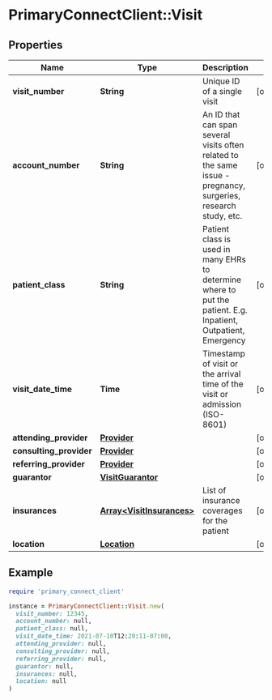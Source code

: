 # PrimaryConnectClient::Visit

## Properties

| Name | Type | Description | Notes |
| ---- | ---- | ----------- | ----- |
| **visit_number** | **String** | Unique ID of a single visit | [optional] |
| **account_number** | **String** | An ID that can span several visits often related to the same issue - pregnancy, surgeries, research study, etc. | [optional] |
| **patient_class** | **String** | Patient class is used in many EHRs to determine where to put the patient. E.g. Inpatient, Outpatient, Emergency | [optional] |
| **visit_date_time** | **Time** | Timestamp of visit or the arrival time of the visit or admission (ISO-8601) | [optional] |
| **attending_provider** | [**Provider**](Provider.md) |  | [optional] |
| **consulting_provider** | [**Provider**](Provider.md) |  | [optional] |
| **referring_provider** | [**Provider**](Provider.md) |  | [optional] |
| **guarantor** | [**VisitGuarantor**](VisitGuarantor.md) |  | [optional] |
| **insurances** | [**Array&lt;VisitInsurances&gt;**](VisitInsurances.md) | List of insurance coverages for the patient | [optional] |
| **location** | [**Location**](Location.md) |  | [optional] |

## Example

```ruby
require 'primary_connect_client'

instance = PrimaryConnectClient::Visit.new(
  visit_number: 12345,
  account_number: null,
  patient_class: null,
  visit_date_time: 2021-07-10T12:20:11-07:00,
  attending_provider: null,
  consulting_provider: null,
  referring_provider: null,
  guarantor: null,
  insurances: null,
  location: null
)
```

